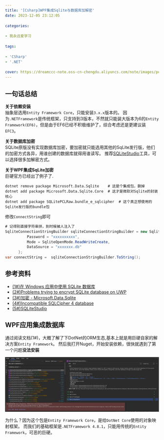 ```yaml
---
title: '[Csharp]WPF集成Sqlite与数据库加解密' 
date: 2023-12-05 23:12:05

categories:

- 我永远爱学习

tags:

- 'CSharp'
- '.NET'

cover: https://dreamccc-note.oss-cn-chengdu.aliyuncs.com/note/images/posts/[Csharp]WPF集成Sqlite与数据库加解密/title.png?x-oss-process=style/blog_title
---
```


## 一句话总结

**关于依赖安装**  
抽象层选用`Entity Framework Core`，只能安装`3.x.x`版本的。
因为`.NETFramework`是传统框架，只支持到3版本，不然就只能装大版本为6的`Entity Framework(EF6)`，但是由于EF6已经不积极维护了，综合考虑还是更建议装`EFC3`。

**关于数据库加密**  
SQLite原版没有实现数据库加密，要加密就只能选用其他的SqLite发行版，他们的加密方式各异，用谁创建的数据库就得用谁读写。
推荐[SQLiteStudio](https://sqlitestudio.pl/)工具，可以选择很多加解密方式。

**关于WPF集成SqLite加密**  
巨硬官方已经出了例子了.
```shell
dotnet remove package Microsoft.Data.Sqlite    # 这是个集成包，删掉
dotnet add package Microsoft.Data.Sqlite.Core  # 这才是微软对Sqlite的封装核心
dotnet add package SQLitePCLRaw.bundle_e_sqlcipher  # 这个真正想使用的Sqlite发行版的bundle包
```
修改`ConnectString`即可
```c#
# 记得别直接字符串拼，到时候被人注入了
SqliteConnectionStringBuilder sqliteConnectionStringBuilder = new SqliteConnectionStringBuilder {
          Password = "xxxxxxxxxx",
          Mode = SqliteOpenMode.ReadWriteCreate,
          DataSource = "xxxxxxx.db"
      };
var connectString =  sqliteConnectionStringBuilder.ToString();  
```

<!--more-->

## 参考资料
 - [(1#)在 Windows 应用中使用 SQLite 数据库](https://learn.microsoft.com/zh-cn/windows/apps/develop/data-access/sqlite-data-access)
 - [(2#)Problems trying to encrypt SQLite database on UWP](https://stackoverflow.com/questions/63886988/problems-trying-to-encrypt-sqlite-database-on-uwp)
 - [(3#)加密 - Microsoft.Data.Sqlite](https://learn.microsoft.com/zh-cn/dotnet/standard/data/sqlite/encryption?tabs=netcore-cli)
 - [(4#)Incompatible SQLCipher 4 database](https://github.com/utelle/SQLite3MultipleCiphers/issues/47)
 - [(5#)SQLiteStudio](https://sqlitestudio.pl/)


## WPF应用集成数据库
通过阅读文档(1#)，大概了解了下DotNet的ORM生态,基本上就是用巨硬自家的解决方案`Entity Framework`。
然后我打开Nuget，开始安装依赖，很快就遇到了第一个问题**没法安装**

![第一个问题](/source/images/posts/[Csharp]WPF集成Sqlite与数据库加解密/EFC_Nuget.png)

为什么？因为这个包是`Entity Framework Core`，是给`DotNet Core`使用的对象映射框架。
而我们的基础框架是`.NETFramework 4.8.1`，只能用传统的`Entity Framework`，可恶的巨硬。
